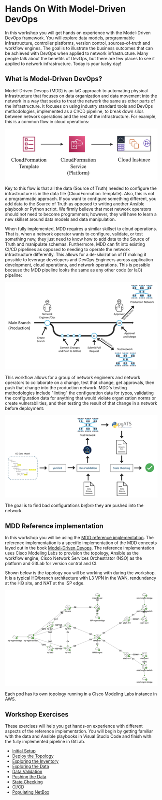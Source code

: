 # Hands On With Model-Driven DevOps

In this workshop you will get hands on experience with the Model-Driven DevOps framework. You will explore data models, programmable infrastructure, controller platforms, version control, sources-of-truth and workflow engines. The goal is to illustrate the business outcomes that can be achieved with DevOps when applied to network infrastructure. Many people talk about the benefits of DevOps, but there are few places to see it applied to network infrastructure. Today is your lucky day!

## What is Model-Driven DevOps?

Model-Driven Devops (MDD) is an IaC approach to automating physical infrastructure that focuses on data organization and data movement into the network in a way that seeks to treat the network the same as other parts of the infrastructure. It focuses on using industry standard tools and DevOps methodologies, implemented as a CI/CD pipeline, to break down silos between network operations and the rest of the infrastructure.  For example, this is a common flow in cloud operations:

![Cloud Ops Flow](exercises/cloud_ops_flow.png?raw=true "Cloud Ops Flow")

Key to this flow is that all the data (Source of Truth) needed to configure the infrastructure is in the data file (CloudFormation Template). Also, this is not a programmatic approach. If you want to configure something different, you add data to the Source of Truth as opposed to writing another Ansible playbook or Python script.  We firmly believe that most network operators should not need to become programmers; however, they will have to learn a new skillset around data models and data manipulation.

When fully implemented, MDD requires a similar skillset to cloud operations. That is, when a network operator wants to configure, validate, or test something new, they just need to know how to add data to the Source of Truth and manipulate schemas. Furthermore, MDD can fit into existing CI/CD pipelines as opposed to needing to operate the network infrastructure differently. This allows for a de-siloization of IT making it possible to leverage developers and DevOps Engineers across application development, cloud operations, and network operations. This is possible because the MDD pipeline looks the same as any other code (or IaC) pipeline:

![MDD Branch Flow](exercises/mdd_branching.png?raw=true "MDD Branch Flow")

This workflow allows for a group of network engineers and network operators to collaborate on a change, test that change, get approvals, then push that change into the production network. MDD's testing methodologies include "linting" the configuration data for typos, validating the configuration data for anything that would violate organization norms or create vulnerabilities, and then testing the result of that change in a network before deployment:

![MDD CI Flow](exercises/mdd_ci_flow.png?raw=true "MDD CI Flow")

The goal is to find bad configurations *before* they are pushed into the network.

## MDD Reference implementation

In this workshop you will be using the [MDD reference implementation](https://github.com/model-driven-devops/mdd). The reference implementation is a specific implementation of the MDD concepts layed out in the book [Model-Driven Devops](www.informit.com/MDD). The reference implementation uses Cisco Modeling Labs to provision the topology, Ansible as the workflow engine, Cisco Network Services Orchestrator (NSO) as the platform and GitLab for version control and CI.

Shown below is the topology you will be working with during the workshop.  It is a typical HQ/branch architecture with L3 VPN in the WAN, rendundancy at the HQ site, and NAT at the ISP edge.

![MDD Reference Topology](exercises/mdd_topo.png?raw=true "MDD Reference Topology")

Each pod has its own topology running in a Cisco Modeling Labs instance in AWS.

## Workshop Exercises

These exercises will help you get hands-on experience with different aspects of the reference implementation. You will begin by getting familiar with the data and Ansible playbooks in Visual Studio Code and finish with the fully implemented pipeline in GitLab.

* [Initial Setup](exercises/initial-setup.md#initial-setup)
* [Deploy the Topology](exercises/deploy-topology.md#deploy-the-topology)
* [Exploring the Inventory](exercises/explore-inventory.md#exploring-the-inventory)
* [Exploring the Data](exercises/explore-data.md#exploring-the-data)
* [Data Validation](exercises/data-validation.md#data-validation)
* [Pushing the Data](exercises/push-data.md#pushing-data)
* [State Checking](exercises/check-state.md#state-checking)
* [CI/CD](exercises/cicd.md#cicd)
* [Populating NetBox](exercises/populate-netbox.md#populating-netbox)
